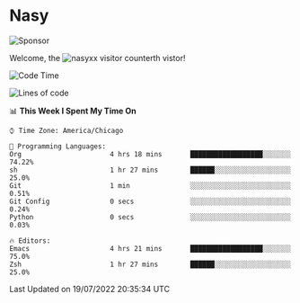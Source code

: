 # Nasy

<!--
<p align="center">
<img height="200" src="https://github-readme-stats.vercel.app/api?username=nasyxx&count_private=true&show_icons=true&theme=dracula&include_all_commits=true"/>
<img height="200" src="https://github-readme-stats.vercel.app/api/top-langs/?username=nasyxx&theme=dracula&hide=html,jupyter+notebook&count_private=true&show_icons=true"/>
</p>

  
----------------
-->

![Sponsor](https://img.shields.io/static/v1.svg?label=Sponsor&message=%E2%9D%A4&logo=GitHub&style=flat&color=pink)
 
Welcome, the ![nasyxx visitor counter](https://count.getloli.com/get/@nasyxx?theme=rule34)th vistor!
 
<!--START_SECTION:waka-->
![Code Time](http://img.shields.io/badge/Code%20Time-2%2C518%20hrs%2040%20mins-blue)

![Lines of code](https://img.shields.io/badge/From%20Hello%20World%20I%27ve%20Written-5%20Million%20lines%20of%20code-blue)

📊 **This Week I Spent My Time On** 

```text
⌚︎ Time Zone: America/Chicago

💬 Programming Languages: 
Org                      4 hrs 18 mins       ██████████████████░░░░░░░   74.22% 
sh                       1 hr 27 mins        ██████░░░░░░░░░░░░░░░░░░░   25.0% 
Git                      1 min               ░░░░░░░░░░░░░░░░░░░░░░░░░   0.51% 
Git Config               0 secs              ░░░░░░░░░░░░░░░░░░░░░░░░░   0.24% 
Python                   0 secs              ░░░░░░░░░░░░░░░░░░░░░░░░░   0.03%

🔥 Editors: 
Emacs                    4 hrs 21 mins       ██████████████████░░░░░░░   75.0% 
Zsh                      1 hr 27 mins        ██████░░░░░░░░░░░░░░░░░░░   25.0%

```


 Last Updated on 19/07/2022 20:35:34 UTC
<!--END_SECTION:waka-->

<!-- ![visitors](https://visitor-badge.laobi.icu/badge?page_id=nasyxx.nasyxx) -->
